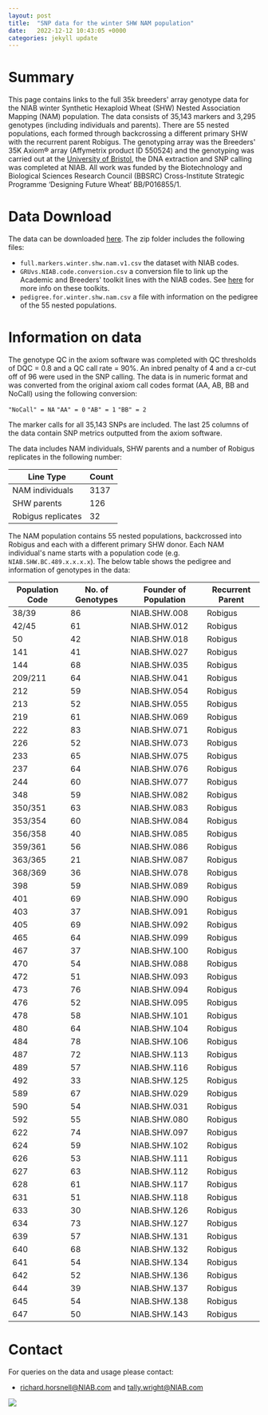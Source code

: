 ```yaml
---
layout: post
title:  "SNP data for the winter SHW NAM population"
date:   2022-12-12 10:43:05 +0000
categories: jekyll update
---
```


# Summary 

This page contains links to the full 35k breeders' array genotype data for the NIAB winter Synthetic Hexaploid Wheat (SHW) Nested Association Mapping (NAM) population. The data consists of 35,143 markers and 3,295 genotypes (including individuals and parents). There are 55 nested populations, each formed through backcrossing a different primary SHW with the recurrent parent Robigus. The genotyping array was the Breeders' 35K Axiom® array (Affymetrix product ID 550524) and the genotyping was carried out at the [University of Bristol](https://www.bristol.ac.uk/), the DNA extraction and SNP calling was completed at NIAB. All work was funded by the Biotechnology and Biological Sciences Research Council (BBSRC) Cross-Institute Strategic Programme ‘Designing Future Wheat’ BB/P016855/1.

# Data Download

The data can be downloaded [here](https://github.com/NIAB/niab-dfw-wp3/raw/main/data/niab.winter.shw.nam.zip). The zip folder includes the following files:

- `full.markers.winter.shw.nam.v1.csv` the dataset with NIAB codes.
- `GRUvs.NIAB.code.conversion.csv` a conversion file to link up the Academic and Breeders' toolkit lines with the NIAB codes. See [here](https://designingfuturewheat.org.uk/work-package-3/) for more info on these toolkits. 
- `pedigree.for.winter.shw.nam.csv` a file with information on the pedigree of the 55 nested populations.

# Information on data
 
 The genotype QC in the axiom software was completed with QC thresholds of DQC = 0.8 and a QC call rate = 90%. An inbred penalty of 4 and a cr-cut off of 96 were used in the SNP calling. The data is in numeric format and was converted from the original axiom call codes format (AA, AB, BB and NoCall) using the following conversion:

`"NoCall" = NA`
`"AA" = 0`
`"AB" = 1`
`"BB" = 2`

The marker calls for all 35,143 SNPs are included. The last 25 columns of the data contain SNP metrics outputted from the axiom software. 

The data includes NAM individuals, SHW parents and a number of Robigus replicates in the following number:

 | Line Type  | Count |
| ------------- | ------------- |
| NAM individuals  | 3137  |
| SHW parents  | 126  |
| Robigus replicates  | 32  |


The NAM population contains 55 nested populations, backcrossed into Robigus and each with a different primary SHW donor. Each NAM individual's name starts with a population code (e.g. `NIAB.SHW.BC.489.x.x.x.x`). The below table shows the pedigree and information of genotypes in the data: 

| **Population Code** | **No. of Genotypes** | **Founder of Population** | **Recurrent Parent** |
|---------------------|----------------------|---------------------------|----------------------|
| 38/39               | 86                   | NIAB.SHW.008              | Robigus              |
| 42/45               | 61                   | NIAB.SHW.012              | Robigus              |
| 50                  | 42                   | NIAB.SHW.018              | Robigus              |
| 141                 | 41                   | NIAB.SHW.027              | Robigus              |
| 144                 | 68                   | NIAB.SHW.035              | Robigus              |
| 209/211             | 64                   | NIAB.SHW.041              | Robigus              |
| 212                 | 59                   | NIAB.SHW.054              | Robigus              |
| 213                 | 52                   | NIAB.SHW.055              | Robigus              |
| 219                 | 61                   | NIAB.SHW.069              | Robigus              |
| 222                 | 83                   | NIAB.SHW.071              | Robigus              |
| 226                 | 52                   | NIAB.SHW.073              | Robigus              |
| 233                 | 65                   | NIAB.SHW.075              | Robigus              |
| 237                 | 64                   | NIAB.SHW.076              | Robigus              |
| 244                 | 60                   | NIAB.SHW.077              | Robigus              |
| 348                 | 59                   | NIAB.SHW.082              | Robigus              |
| 350/351             | 63                   | NIAB.SHW.083              | Robigus              |
| 353/354             | 60                   | NIAB.SHW.084              | Robigus              |
| 356/358             | 40                   | NIAB.SHW.085              | Robigus              |
| 359/361             | 56                   | NIAB.SHW.086              | Robigus              |
| 363/365             | 21                   | NIAB.SHW.087              | Robigus              |
| 368/369             | 36                   | NIAB.SHW.078              | Robigus              |
| 398                 | 59                   | NIAB.SHW.089              | Robigus              |
| 401                 | 69                   | NIAB.SHW.090              | Robigus              |
| 403                 | 37                   | NIAB.SHW.091              | Robigus              |
| 405                 | 69                   | NIAB.SHW.092              | Robigus              |
| 465                 | 64                   | NIAB.SHW.099              | Robigus              |
| 467                 | 37                   | NIAB.SHW.100              | Robigus              |
| 470                 | 54                   | NIAB.SHW.088              | Robigus              |
| 472                 | 51                   | NIAB.SHW.093              | Robigus              |
| 473                 | 76                   | NIAB.SHW.094              | Robigus              |
| 476                 | 52                   | NIAB.SHW.095              | Robigus              |
| 478                 | 58                   | NIAB.SHW.101              | Robigus              |
| 480                 | 64                   | NIAB.SHW.104              | Robigus              |
| 484                 | 78                   | NIAB.SHW.106              | Robigus              |
| 487                 | 72                   | NIAB.SHW.113              | Robigus              |
| 489                 | 57                   | NIAB.SHW.116              | Robigus              |
| 492                 | 33                   | NIAB.SHW.125              | Robigus              |
| 589                 | 67                   | NIAB.SHW.029              | Robigus              |
| 590                 | 54                   | NIAB.SHW.031              | Robigus              |
| 592                 | 55                   | NIAB.SHW.080              | Robigus              |
| 622                 | 74                   | NIAB.SHW.097              | Robigus              |
| 624                 | 59                   | NIAB.SHW.102              | Robigus              |
| 626                 | 53                   | NIAB.SHW.111              | Robigus              |
| 627                 | 63                   | NIAB.SHW.112              | Robigus              |
| 628                 | 61                   | NIAB.SHW.117              | Robigus              |
| 631                 | 51                   | NIAB.SHW.118              | Robigus              |
| 633                 | 30                   | NIAB.SHW.126              | Robigus              |
| 634                 | 73                   | NIAB.SHW.127              | Robigus              |
| 639                 | 57                   | NIAB.SHW.131              | Robigus              |
| 640                 | 68                   | NIAB.SHW.132              | Robigus              |
| 641                 | 54                   | NIAB.SHW.134              | Robigus              |
| 642                 | 52                   | NIAB.SHW.136              | Robigus              |
| 644                 | 39                   | NIAB.SHW.137              | Robigus              |
| 645                 | 54                   | NIAB.SHW.138              | Robigus              |
| 647                 | 50                   | NIAB.SHW.143              | Robigus              |


# Contact 

For queries on the data and usage please contact:

- richard.horsnell@NIAB.com and tally.wright@NIAB.com 

![](/niab-dfw-wp3/image/shw-nam.png)

